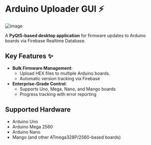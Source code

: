 # Arduino Uploader GUI ⚡

![image](https://github.com/user-attachments/assets/05f87b36-08e8-406f-865b-c3e58bd61860)

A **PyQt5-based desktop application** for firmware updates to Arduino boards via Firebase Realtime Database.

## Key Features ✨
- **Bulk Firmware Management**:
  - Upload HEX files to multiple Arduino boards.
  - Automatic version tracking via Firebase
- **Enterprise-Grade Control**:
  - Supports Uno, Mega, Nano, and Mango boards
  - Progress tracking with error reporting

## Supported Hardware
- Arduino Uno
- Arduino Mega 2560
- Arduino Nano
- Mango (and other ATmega328P/2560-based boards)
